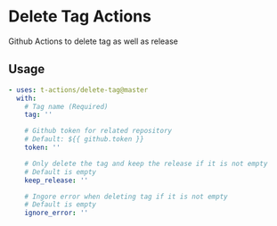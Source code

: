 # Delete Tag Actions

Github Actions to delete tag as well as release

## Usage

```yaml
- uses: t-actions/delete-tag@master
  with:
    # Tag name (Required)
    tag: ''

    # Github token for related repository
    # Default: ${{ github.token }}
    token: ''

    # Only delete the tag and keep the release if it is not empty
    # Default is empty
    keep_release: ''

    # Ingore error when deleting tag if it is not empty
    # Default is empty
    ignore_error: ''
```
